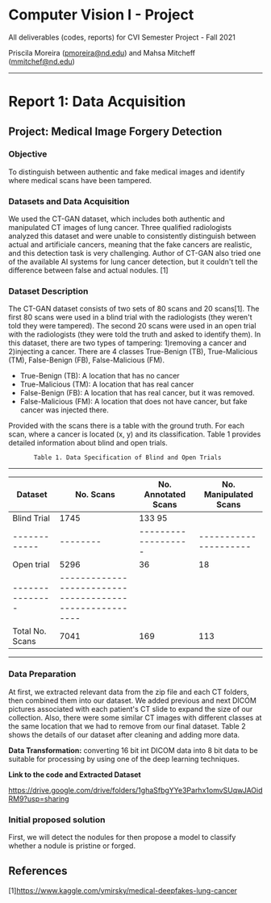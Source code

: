 # Computer Vision I - Project

All deliverables (codes, reports) for CVI Semester Project - Fall 2021

Priscila Moreira (pmoreira@nd.edu) and Mahsa Mitcheff (mmitchef@nd.edu)


_________________________________________________________________________

# Report 1: Data Acquisition

## Project: Medical Image Forgery  Detection


### Objective
To distinguish between authentic and fake medical images and identify where medical scans have been tampered. 


### Datasets and Data Acquisition
We used the CT-GAN dataset, which includes both authentic and manipulated CT images of lung cancer. Three qualified radiologists analyzed this dataset and were unable to consistently distinguish between actual and artificiale cancers, meaning that the fake cancers are realistic, and this detection task is very challenging. Author of CT-GAN also tried one of the available AI systems for lung cancer detection, but it couldn't tell the difference between false and actual nodules. [1]

### Dataset Description
The CT-GAN dataset consists of two sets of 80 scans and 20 scans[1]. The first 80 scans were used in a blind trial with the radiologists (they weren't told they were tampered). The second 20 scans were used in an open trial with the radiologists (they were told the truth and asked to identify them). In this dataset, there are two types of tampering: 1)removing a cancer and 2)injecting a cancer. There are 4 classes True-Benign (TB), True-Malicious (TM), False-Benign (FB), False-Malicious (FM). 
- True-Benign (TB): A location that has no cancer
- True-Malicious (TM): A location that has real cancer
- False-Benign (FB): A location that has real cancer, but it was removed.
- False-Malicious (FM): A location that does not have cancer, but fake cancer was injected there.

Provided with the scans there is a table with the ground truth. For each scan, where a cancer is located (x, y) and its classification. Table 1 provides detailed information about blind and open trials.


           Table 1. Data Specification of Blind and Open Trials 
-------------------------------------------------------------------------
| Dataset       |No. Scans | No. Annotated Scans | No. Manipulated Scans |
| ------------  | ---------| ------------------- | --------------------- |
| Blind Trial   |   1745   |        133                     95           |
| ------------  | -------- | ------------------- | --------------------- |
| Open trial    |   5296   |         36          |           18          | 
--------------- |--------------------------------------------------------|
|Total No. Scans|   7041   |        169          |           113         |
--------------------------------------------------------------------------


### Data Preparation
At first, we extracted relevant data from the zip file and each CT folders, then combined them into our dataset. We added previous and next DICOM pictures associated with each patient's CT slide to expand the size of our collection. Also, there were some similar CT images with different classes at the same location that we had to remove from our final dataset. Table 2 shows the details of our dataset after cleaning and adding more data.


**Data Transformation:** converting 16 bit int DICOM data into 8 bit data to be suitable for processing by using one of the deep learning techniques.

**Link to the code and Extracted Dataset**

https://drive.google.com/drive/folders/1ghaSfbgYYe3Parhx1omvSUqwJAOidRM9?usp=sharing

### Initial proposed solution

First, we will detect the nodules for then propose a model to classify whether a nodule is pristine or forged.


## References 

[1]https://www.kaggle.com/ymirsky/medical-deepfakes-lung-cancer
